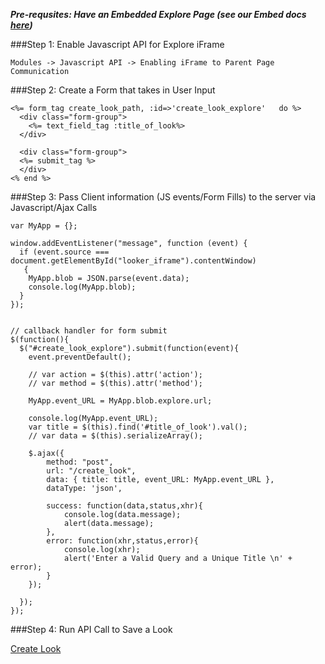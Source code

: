 ***Pre-requsites: Have an Embedded Explore Page (see our Embed docs [here](https://looker.com/docs/reference/api-and-integration/api-reference))***

###Step 1: Enable Javascript API for Explore iFrame

	Modules -> Javascript API -> Enabling iFrame to Parent Page Communication

###Step 2: Create a Form that takes in User Input 
```
<%= form_tag create_look_path, :id=>'create_look_explore'   do %>
  <div class="form-group">
    <%= text_field_tag :title_of_look%>
  </div>

  <div class="form-group">
  <%= submit_tag %>
  </div>
<% end %>
```

###Step 3: 
Pass Client information (JS events/Form Fills) to the server via Javascript/Ajax Calls 
```
var MyApp = {};

window.addEventListener("message", function (event) {
  if (event.source === document.getElementById("looker_iframe").contentWindow)
   {
    MyApp.blob = JSON.parse(event.data); 
    console.log(MyApp.blob);
  }
});


// callback handler for form submit
$(function(){
  $("#create_look_explore").submit(function(event){
    event.preventDefault();

    // var action = $(this).attr('action');
    // var method = $(this).attr('method');

    MyApp.event_URL = MyApp.blob.explore.url;

    console.log(MyApp.event_URL);
    var title = $(this).find('#title_of_look').val();
    // var data = $(this).serializeArray();

    $.ajax({
		method: "post",
		url: "/create_look",
		data: { title: title, event_URL: MyApp.event_URL }, 
		dataType: 'json', 
 
		success: function(data,status,xhr){
			console.log(data.message);
			alert(data.message);
		},
		error: function(xhr,status,error){
			console.log(xhr);
			alert('Enter a Valid Query and a Unique Title \n' + error);
		}
	});

  });
});

```



###Step 4: Run API Call to Save a Look

[Create Look](https://github.com/llooker/powered_by_modules/blob/master/Modules/API%20Calls/create_look.md)  



